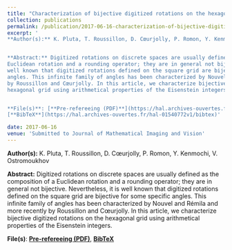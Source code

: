 ```yaml
---
title: "Characterization of bijective digitized rotations on the hexagonal grid"
collection: publications
permalink: /publication/2017-06-16-characterization-of-bijective-digitized-rotations-on-the-hexagonal-grid
excerpt: '
**Author(s):** K. Pluta, T. Roussillon, D. Cœurjolly, P. Romon, Y. Kenmochi, V. Ostromoukhov 


**Abstract:** Digitized rotations on discrete spaces are usually defined as the composition of a
Euclidean rotation and a rounding operator; they are in general not bijective. Nevertheless, it is
well known that digitized rotations defined on the square grid are bijective for some specific
angles. This infinite family of angles has been characterized by Nouvel and Rémila and more recently
by Roussillon and Cœurjolly. In this article, we characterize bijective digitized rotations on the
hexagonal grid using arithmetical properties of the Eisenstein integers.


**File(s)**: [**Pre-refereeing (PDF)**](https://hal.archives-ouvertes.fr/hal-01540772/document), 
[**BibTeX**](https://hal.archives-ouvertes.fr/hal-01540772v1/bibtex)' 

date: 2017-06-16
venue: 'Submitted to Journal of Mathematical Imaging and Vision'
---
```

**Author(s):** K. Pluta, T. Roussillon, D. Cœurjolly, P. Romon, Y. Kenmochi, V. Ostromoukhov 


**Abstract:** Digitized rotations on discrete spaces are usually defined as the composition of a
Euclidean rotation and a rounding operator; they are in general not bijective. Nevertheless, it is
well known that digitized rotations defined on the square grid are bijective for some specific
angles. This infinite family of angles has been characterized by Nouvel and Rémila and more recently
by Roussillon and Cœurjolly. In this article, we characterize bijective digitized rotations on the
hexagonal grid using arithmetical properties of the Eisenstein integers.


**File(s)**: [**Pre-refereeing (PDF)**](https://hal.archives-ouvertes.fr/hal-01540772/document), 
[**BibTeX**](https://hal.archives-ouvertes.fr/hal-01540772v1/bibtex)
